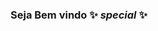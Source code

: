 ### Seja Bem vindo ✨ _special_ ✨

<!--
**CarlosSalesNaturalTec/CarlosSalesNaturalTec** is a ✨ _special_ ✨ repository because its `README.md` (this file) appears on your GitHub profile.

- 🔭 I’m currently working on SESAB - Secretaria de Saúde do Estado da Bahia
- 🌱 I’m currently learning SPA - Single Page Aplications
-->
